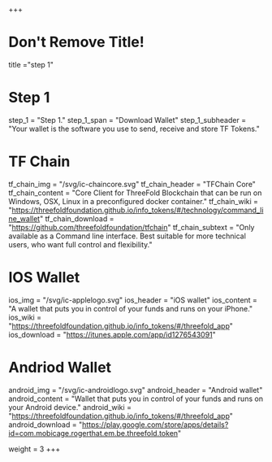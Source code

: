 +++
# Don't Remove Title!
title ="step 1"

# Step 1
step_1 = "Step 1."
step_1_span = "Download Wallet"
step_1_subheader = "Your wallet is the software you use to send, receive and store TF Tokens."

# TF Chain
tf_chain_img = "/svg/ic-chaincore.svg"
tf_chain_header = "TFChain Core"
tf_chain_content = "Core Client for ThreeFold Blockchain that can be run on Windows, OSX, Linux in a preconfigured docker container."
tf_chain_wiki = "https://threefoldfoundation.github.io/info_tokens/#/technology/command_line_wallet"
tf_chain_download = "https://github.com/threefoldfoundation/tfchain"
tf_chain_subtext = "Only available as a Command line interface. Best suitable for more technical users, who want full control and flexibility."

# IOS Wallet
ios_img = "/svg/ic-applelogo.svg"
ios_header = "iOS wallet"
ios_content = "A wallet that puts you in control of your funds and runs on your iPhone."
ios_wiki = "https://threefoldfoundation.github.io/info_tokens/#/threefold_app"
ios_download = "https://itunes.apple.com/app/id1276543091"

# Andriod Wallet
android_img = "/svg/ic-androidlogo.svg"
android_header = "Android wallet"
android_content = "Wallet that puts you in control of your funds and runs on your Android device."
android_wiki = "https://threefoldfoundation.github.io/info_tokens/#/threefold_app"
android_download = "https://play.google.com/store/apps/details?id=com.mobicage.rogerthat.em.be.threefold.token"

weight = 3
+++